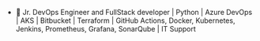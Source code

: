 - 👋 Jr. DevOps Engineer and FullStack developer | Python | Azure DevOps | AKS | Bitbucket | Terraform | GitHub Actions, Docker, Kubernetes, Jenkins, Prometheus, Grafana, SonarQube | IT Support
